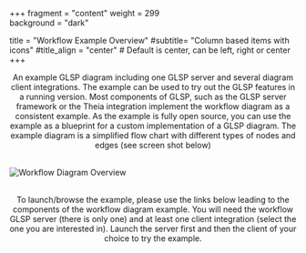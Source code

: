 +++
fragment = "content"
weight = 299    
background = "dark"

title = "Workflow Example Overview"
#subtitle= "Column based items with icons"
#title_align = "center" # Default is center, can be left, right or center
+++
<p style='text-align: center;'>
An example GLSP diagram including one GLSP server and several diagram client integrations. The example can be used to try out the GLSP features in a running version.
Most components of GLSP, such as the GLSP server framework or the Theia integration implement the workflow diagram as a consistent example.
As the example is fully open source, you can use the example as a blueprint for a custom implementation of a GLSP diagram. The example diagram is a simplified flow chart with different
types of nodes and edges (see screen shot below)</br></br>
</p>
<img src="../images/diagramanimated.gif" alt="Workflow Diagram Overview" style="display: block; margin: auto;"/>
<p style='text-align: center;'>
</br>
To launch/browse the example, please use the links below leading to the components of the workflow diagram example. You will need the workflow GLSP server (there is only one) and at least one client integration (select the one you are interested in).
Launch the server first and then the client of your choice to try the example.
</p>